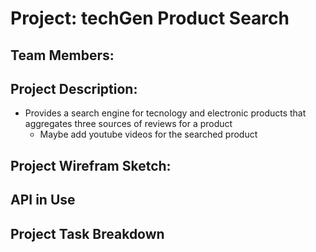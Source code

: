 # Project: techGen Product Search

## Team Members:

## Project Description:

* Provides a search engine for tecnology and electronic products that aggregates three sources of reviews for a product
    * Maybe add youtube videos for the searched product

## Project Wirefram Sketch:

## API in Use

## Project Task Breakdown
